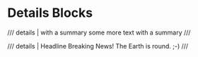# Details Blocks

/// details | with a summary
some more text with a summary
///

/// details | Headline
Breaking News! The Earth is round. ;-)
///
